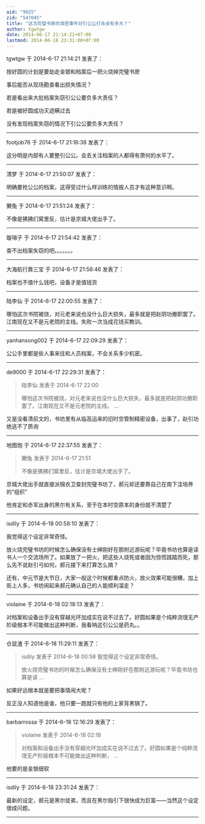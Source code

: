 ```yaml
---
aid: "9025"
zid: "547045"
title: "这次完璧书房的泄密事件对引公公打击会有多大？"
author: tgwtgw
date: 2014-06-17 21:14:21+07:00
lastmod: 2014-06-18 23:31:00+07:00
---
```


tgwtgw 于 2014-6-17 21:14:21 发表了：

按好圆的计划是要劫走金银和档案后一把火烧掉完璧书房

事后能否从现场勘查看出损失情况？

若是看出来大批档案失窃引公公要负多大责任？

若是被好圆成功灭迹瞒过去

没有发现档案失窃的情况下引公公要负多大责任？

---

footjob76 于 2014-6-17 21:16:38 发表了：

这分明是内部有人要整引公公。会去关注档案的人都得有萧何的水平了。

---

清梦 于 2014-6-17 21:50:07 发表了：

明确要抢公公的档案，这得受过什么样训练的情报人员才有这种意识啊。

---

獭兔 于 2014-6-17 21:51:24 发表了：

不像是狒狒们窝里反，估计是京城大佬出手了。

---

璇瑢子 于 2014-6-17 21:54:42 发表了：

查不出档案失窃的吧。。。。。。。

---

大海航行靠三宝 于 2014-6-17 21:56:46 发表了：

档案也不值什么钱吧，设备才是值钱货

---

陆李仙 于 2014-6-17 22:00:55 发表了：

哪怕这次书院被烧，对元老来说也没什么巨大损失，最多就是把赵阴功撤职罢了。江南现在又不是元老院的主线。失败一次当成花钱买教训。

---

yanhansong002 于 2014-6-17 22:09:29 发表了：

公公手里都是些人事来往和人员档案，不会关系多少机密。

---

de9000 于 2014-6-17 22:29:31 发表了：

> 陆李仙 发表于 2014-6-17 22:00
>
> 哪怕这次书院被烧，对元老来说也没什么巨大损失，最多就是把赵阴功撤职罢了。江南现在又不是元老院的主线。 ...

又是没看清前文的，书坊里有从临高运来的旧时空管制精密设备，出事了，赵引功绝逃不了质询

---

地图炮 于 2014-6-17 22:37:55 发表了：

> 獭兔 发表于 2014-6-17 21:51
>
> 不像是狒狒们窝里反，估计是京城大佬出手了。

京城大佬出手就直接派锦衣卫查封完璧书坊了，郝元却还要靠自己在南下洼培养的“组织”

他肯定和赤军出身的黑尔有关系，至于在本时空原本的身份就不清楚了

---

isdily 于 2014-6-18 00:58:10 发表了：

我觉得这个设定非常奇怪。

放火烧完璧书坊的时候怎么确保没有士绅刚好在那附近游玩呢？毕竟书坊也算是读书人一个交流场所了。如果放了一把火，把这些人烧死或者因为惊慌践踏而死，那么先不说赵引弓如何，郝元接下来打算怎么搞？

还有，中元节是大节日，大家一般这个时候都重点防火，放火效果可能很糟，加上街上人多，书坊闹起来郝元确认自己的人能顺利溜走？

---

violaine 于 2014-6-18 02:18:13 发表了：

对档案和设备出手没有穿越光环加成实在说不过去了。好圆如果是个纯粹流氓无产阶级根本不可能做出这种判断，我看呐这引公公是药丸。。

---

仓鼠渣 于 2014-6-18 11:29:11 发表了：

> isdily 发表于 2014-6-18 00:58 我觉得这个设定非常奇怪。
>
> 放火烧完璧书坊的时候怎么确保没有士绅刚好在那附近游玩呢？毕竟书坊也算是读 ...

如果好远根本就是要把事情闹大呢？

反正没人知道他是谁，他只要一跑就只有他的上家背黑锅了。

---

barbarrossa 于 2014-6-18 12:16:29 发表了：

> violaine 发表于 2014-6-18 02:18
>
> 对档案和设备出手没有穿越光环加成实在说不过去了。好圆如果是个纯粹流氓无产阶级根本不可能做出这种判断， ...

他要的是金银细软

---

isdily 于 2014-6-18 23:31:24 发表了：

最新的设定，郝元是黑尔徒弟，而且在黑尔指引下很快成为巨富——当然这个设定很成问题。

---
